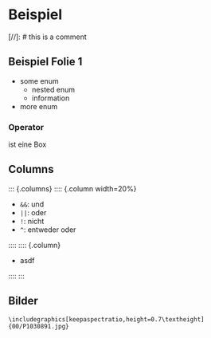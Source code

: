# Beispiel

[//]: # this is a comment

## Beispiel Folie 1

- some enum
    - nested enum
    - information
- more enum

### Operator

ist eine Box

## Columns

::: {.columns}
:::: {.column width=20%}

- `&&`: und
- `||`: oder
- `!`: nicht
- `^`: entweder oder

::::
:::: {.column}

- asdf

::::
:::

## Bilder

~~~{=latex}
\includegraphics[keepaspectratio,height=0.7\textheight]{00/P1030891.jpg}
~~~
